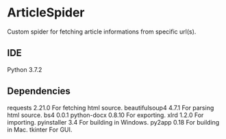 # ArticleSpider
Custom spider for fetching article informations from specific url(s).

## IDE
Python 3.7.2

## Dependencies
requests        2.21.0  For fetching html source.
beautifulsoup4  4.7.1   For parsing html source.
bs4             0.0.1
python-docx     0.8.10  For exporting.
xlrd            1.2.0   For importing.
pyinstaller     3.4     For building in Windows.
py2app          0.18    For building in Mac.
tkinter                 For GUI.